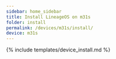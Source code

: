 ```yaml
---
sidebar: home_sidebar
title: Install LineageOS on m31s
folder: install
permalink: /devices/m31s/install/
device: m31s
---
```

{% include templates/device_install.md %}
